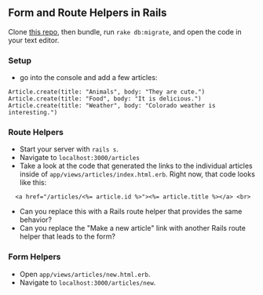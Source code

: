 ## Form and Route Helpers in Rails

Clone [this repo](https://github.com/rwarbelow/form_playground), then bundle, run `rake db:migrate`, and open the code in your text editor. 

### Setup

* go into the console and add a few articles:

```
Article.create(title: "Animals", body: "They are cute.")
Article.create(title: "Food", body: "It is delicious.")
Article.create(title: "Weather", body: "Colorado weather is interesting.")
```

### Route Helpers

* Start your server with `rails s`.
* Navigate to `localhost:3000/articles`
* Take a look at the code that generated the links to the individual articles inside of `app/views/articles/index.html.erb`. Right now, that code looks like this:

```erb
  <a href="/articles/<%= article.id %>"><%= article.title %></a> <br>
```

* Can you replace this with a Rails route helper that provides the same behavior? 
* Can you replace the "Make a new article" link with another Rails route helper that leads to the form?

### Form Helpers

* Open `app/views/articles/new.html.erb`.
* Navigate to `localhost:3000/articles/new`. 
